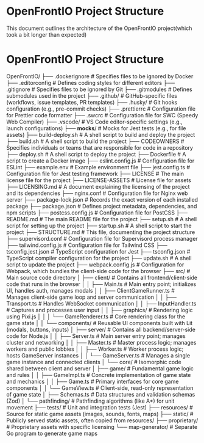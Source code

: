 # OpenFrontIO Project Structure

This document outlines the architecture of the OpenFrontIO project(which took a bit longer than expected)

# OpenFrontIO Project Structure

OpenFrontIO/
├── .dockerignore # Specifies files to be ignored by Docker
├── .editorconfig # Defines coding styles for different editors
├── .gitignore # Specifies files to be ignored by Git
├── .gitmodules # Defines submodules used in the project
├── .github/ # GitHub-specific files (workflows, issue templates, PR templates)
├── .husky/ # Git hooks configuration (e.g., pre-commit checks)
├── .prettierrc # Configuration file for Prettier code formatter
├── .swcrc # Configuration file for SWC (Speedy Web Compiler)
├── .vscode/ # VS Code editor-specific settings (e.g., launch configurations)
├── **mocks**/ # Mocks for Jest tests (e.g., for file assets)
├── build-deploy.sh # A shell script to build and deploy the project
├── build.sh # A shell script to build the project
├── CODEOWNERS # Specifies individuals or teams that are responsible for code in a repository
├── deploy.sh # A shell script to deploy the project
├── Dockerfile # A script to create a Docker image
├── eslint.config.js # Configuration file for ESLint
├── example.env # Example environment file
├── jest.config.ts # Configuration file for Jest testing framework
├── LICENSE # The main license file for the project
├── LICENSE-ASSETS # License file for assets
├── LICENSING.md # A document explaining the licensing of the project and its dependencies
├── nginx.conf # Configuration file for Nginx web server
├── package-lock.json # Records the exact version of each installed package
├── package.json # Defines project metadata, dependencies, and npm scripts
├── postcss.config.js # Configuration file for PostCSS
├── README.md # The main README file for the project
├── setup.sh # A shell script for setting up the project
├── startup.sh # A shell script to start the project
├── STRUCTURE.md # This file, documenting the project structure
├── supervisord.conf # Configuration file for Supervisord process manager
├── tailwind.config.js # Configuration file for Tailwind CSS
├── tsconfig.jest.json # TypeScript configuration for Jest
├── tsconfig.json # TypeScript compiler configuration for the project
├── update.sh # A shell script to update the project
├── webpack.config.js # Configuration for Webpack, which bundles the client-side code for the browser
├── src/ # Main source code directory
│ ├── client/ # Contains all frontend/client-side code that runs in the browser
│ │ ├── Main.ts # Main entry point; initializes UI, handles auth, manages modals
│ │ ├── ClientGameRunner.ts # Manages client-side game loop and server communication
│ │ ├── Transport.ts # Handles WebSocket communication
│ │ ├── InputHandler.ts # Captures and processes user input
│ │ ├── graphics/ # Rendering logic using Pixi.js
│ │ │ └── GameRenderer.ts # Core rendering class for the game state
│ │ └── components/ # Reusable UI components built with Lit (modals, buttons, inputs)
│ ├── server/ # Contains all backend/server-side code for Node.js
│ │ ├── Server.ts # Main server entry point; manages cluster and networking
│ │ ├── Master.ts # Master process logic; manages workers and public lobbies
│ │ ├── Worker.ts # Worker process logic; hosts GameServer instances
│ │ └── GameServer.ts # Manages a single game instance and connected clients
│ └── core/ # Isomorphic code shared between client and server
│ ├── game/ # Fundamental game logic and rules
│ │ ├── GameImpl.ts # Concrete implementation of game state and mechanics
│ │ ├── Game.ts # Primary interfaces for core game components
│ │ └── GameView.ts # Client-side, read-only representation of game state
│ ├── Schemas.ts # Data structures and validation schemas (Zod)
│ └── pathfinding/ # Pathfinding algorithms (like A\*) for unit movement
├── tests/ # Unit and integration tests (Jest)
├── resources/ # Source for static game assets (images, sounds, fonts, maps)
├── static/ # Publicly served static assets, often copied from resources/
├── proprietary/ # Proprietary assets with specific licensing
└── map-generator/ # Separate Go program to generate game maps
